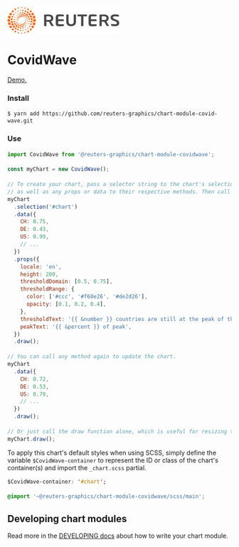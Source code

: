 ![](./badge.svg)

# CovidWave

[Demo.](https://reuters-graphics.github.io/chart-module-covid-wave/)

### Install

```
$ yarn add https://github.com/reuters-graphics/chart-module-covid-wave.git
```

### Use

```javascript
import CovidWave from '@reuters-graphics/chart-module-covidwave';

const myChart = new CovidWave();

// To create your chart, pass a selector string to the chart's selection method,
// as well as any props or data to their respective methods. Then call draw.
myChart
  .selection('#chart')
  .data({
    CH: 0.75,
    DE: 0.43,
    US: 0.99,
    // ...
  })
  .props({
    locale: 'en',
    height: 200,
    thresholdDomain: [0.5, 0.75],
    thresholdRange: {
      color: ['#ccc', '#f68e26', '#de2d26'],
      opacity: [0.1, 0.2, 0.4],
    },
    thresholdText: '{{ &number }} countries are still at the peak of their infection curve.',
    peakText: '{{ &percent }} of peak',
  })
  .draw();

// You can call any method again to update the chart.
myChart
  .data({
    CH: 0.72,
    DE: 0.53,
    US: 0.79,
    // ...
  })
  .draw();

// Or just call the draw function alone, which is useful for resizing the chart.
myChart.draw();
```

To apply this chart's default styles when using SCSS, simply define the variable `$CovidWave-container` to represent the ID or class of the chart's container(s) and import the `_chart.scss` partial.

```CSS
$CovidWave-container: '#chart';

@import '~@reuters-graphics/chart-module-covidwave/scss/main';
```

## Developing chart modules

Read more in the [DEVELOPING docs](./DEVELOPING.md) about how to write your chart module.
